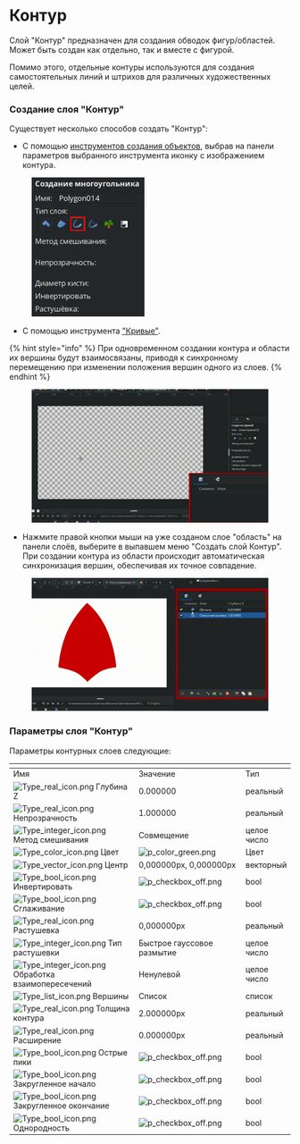 # Контур

Слой "Контур" предназначен для создания обводок фигур/областей. Может быть создан как отдельно, так и вместе с фигурой.

Помимо этого, отдельные контуры используются для создания самостоятельных линий и штрихов для различных художественных целей.

### Создание слоя "Контур"

Существует несколько способов создать "Контур":

* С помощью [инструментов создания объектов](../osnovnye-principy/instrumenty.md#instrumenty-sozdaniya-obektov), выбрав на панели параметров выбранного инструмента иконку с изображением контура.

<figure><img src="../.gitbook/assets/2024-05-17_17-19.png" alt=""><figcaption></figcaption></figure>

* С помощью инструмента ["Кривые"](../osnovnye-principy/instrumenty.md#instrument-krivye).&#x20;

{% hint style="info" %}
При одновременном создании контура и области их вершины будут взаимосвязаны, приводя к синхронному перемещению при изменении положения вершин одного из слоев.
{% endhint %}

<figure><img src="../.gitbook/assets/region.gif" alt=""><figcaption></figcaption></figure>

* Нажмите правой кнопки мыши на уже созданом слое "область" на панели слоёв, выберите в выпавшем меню "Создать слой Контур". При создании контура из области происходит автоматическая синхронизация вершин, обеспечивая их точное совпадение.

<figure><img src="../.gitbook/assets/outline.gif" alt=""><figcaption></figcaption></figure>

### Параметры слоя "Контур" <a href="#docs-internal-guid-ed7629bd-7fff-8c11-6d96-a05873563906" id="docs-internal-guid-ed7629bd-7fff-8c11-6d96-a05873563906"></a>

Параметры контурных слоев следующие:

<table data-header-hidden><thead><tr><th width="323"></th><th width="260"></th><th></th></tr></thead><tbody><tr><td>Имя</td><td>Значение</td><td>Тип</td></tr><tr><td><img src="https://lh7-us.googleusercontent.com/zAj2T-QrYUryigl2KDYNwhmPnIQxvgSk4LugV-tsf2Xei6hKlBmCP7iAseX9FtpebStOqUO7x33NmbjPrrtb5IQn75wg_Q97ZhvaoB8pcmDg_6Js1XarxX6Rlra2sM68Y2X8DgceitwxGggg6mwpTQU" alt="Type_real_icon.png" data-size="line"> Глубина Z</td><td>0.000000</td><td>реальный</td></tr><tr><td><img src="https://lh7-us.googleusercontent.com/VdHRNJIFXovYBCEqcelyFaSJ4bkpqAD4PiA46JoC2gSJgyq3484HNYlIW-madjFdfcyvJS_n8MNkokDLhK11E3Jn6YMSC2ovmjYpuzI_Wmvdjbgg81J54sk8NnpCM0_SPTaekrWtCCk4dbaJo3m0FMs" alt="Type_real_icon.png" data-size="line"> Непрозрачность</td><td>1.000000</td><td>реальный</td></tr><tr><td><img src="https://lh7-us.googleusercontent.com/kNU5AtWYP5607uaGbvg_lQZmMZ24gVGCC5tCLJRq5bA4AZXSPqvApUE8CcQ2-CUFwWef-wjcLQF1vwB9o9KzxdSP2lYz3DMWpyN5ZjheQg3lj2cBHLB8R5pC78bliY-XkKwg7nA-A0M2ifOMHCC8G9M" alt="Type_integer_icon.png" data-size="line"> Метод смешивания</td><td>Совмещение</td><td>целое число</td></tr><tr><td><img src="https://lh7-us.googleusercontent.com/XUm6pfNJz7XIgLOAuGJ7PST5hM3fkGcs5hBI-Wgvj-olq2CTo_caUCgy4t9cqri4gQnJw3SkYtem6JHcd_a7R4BVQY0a6BuCgLcKHiZUdpAm8SzjE5IhNxBKrKOkD5pKonseMKXkTJspqGY5orz8ciw" alt="Type_color_icon.png" data-size="line"> Цвет</td><td><img src="https://lh7-us.googleusercontent.com/IsYy1ml4iFk8Y6Ofx9f-CeHSqMh0ZjBMM5_iALGQ2QO2Gfl1NvGhJtcsBIC9OKQNR6FQAsrBJpHLLm9bNr_TRHRglroroTe0iKnesnqRWuj4KMnaXyiXpRNV0SdHUMt9w28S8UCH-bgCGSRJLWMqvFc" alt="p_color_green.png"></td><td>Цвет</td></tr><tr><td><img src="https://lh7-us.googleusercontent.com/kIp49pLt-HULQB25fzj3-lgtnh2ZvAvxsfYm5Uz31GZ-62igPFwCMZCQcTErIT_tVxnZMD3RKgnew83oDjzNhXmpwK2Mv1WWUwrkV_oFkhav6LLS5QLyWWJaFiHW1tn8SUgRIbE9wbV_ycaWEmRY8Xg" alt="Type_vector_icon.png" data-size="line"> Центр</td><td>0,000000px, 0,000000px</td><td>векторный</td></tr><tr><td><img src="https://lh7-us.googleusercontent.com/46d3LJT4SP66lsFgreuDoY2qJEfJTjXTUaVkxamP1H6FXS_Vh91Eyk8vQ95MMGWdeP7uEUjeWFOwd8igKHDtQ6NJNNLGQEqfSBQ6ox6ByY3t8sL9ZhpPzbUogaNawmAMGed6tUiEslAugvFGIQa9zXI" alt="Type_bool_icon.png" data-size="line"> Инвертировать</td><td><img src="https://lh7-us.googleusercontent.com/ntE0G_sWmx-K8rEJm2ngjm9Zvp9ldbkqiFGSvg0ygqgvRAneq2W43GSR6PO3mjbbf-R15qYGTc-7_KMTk1ypeXhtkYh-zkUbtULd8hARNb4TdKu7UIWWtTRVSplksExmJE1b2avNn6P9Zv8HAgf7wsM" alt="p_checkbox_off.png"></td><td>bool</td></tr><tr><td><img src="https://lh7-us.googleusercontent.com/zel4XQUvFk70EnyCsa6Fut-0DzBDNUpav1LnIQxNpB-IV4AuXBo6HEHJTM1OxAZjo-FlqNjNEXUJFZRSbaIYmQ4eUW6OuPqc_zQj4nSoYGR8PkjPDxaIGP4tfxyufVDlqH8jN6AdsksYi3CxZDRBNfw" alt="Type_bool_icon.png" data-size="line"> Сглаживание</td><td><img src="https://lh7-us.googleusercontent.com/5vFFOuEyBeifZDe71IYH8K_iLYKJqoqGgX31w5CX8IO_m1OH8OP7eEVBqgx3-QzyWap-8mnTUlVtCbEmBSyNWqfT2rD4fCKCggG7di70QnNfJbpEaGf5IDpgXVY95ym1zy9_tM1Jqw3gO7hrSZfhID0" alt="p_checkbox_off.png"></td><td>bool</td></tr><tr><td><img src="https://lh7-us.googleusercontent.com/RNbp4MYlsPrwNmxhu8QwGHl-5KR7urHZOADk0COnbrqk-JxeEWlTV1ty5sKz-UP3P8lrD9lGij7QzZM4P-ajJBw4x8TIJdx4NVMzOWQGwTYEEWqs3_Fl_epDinZsBCxAM1NgYFCUYImBdb7k48waO6I" alt="Type_real_icon.png" data-size="line">Растушевка</td><td>0,000000px</td><td>реальный</td></tr><tr><td><img src="https://lh7-us.googleusercontent.com/HpLabiCmVx2noZYEvUTZF5sDkcRM8qTn4DQXfSx74fWUgkoqhw5FrZpUIAJB9Y5FLoIy3EaugNd5LBgM2NK13L5e0nr9U3rWstJKBFlJBr7ZtOjy9hKqVZrWSsxryERLqEYlNK_tpKdBeh76elxNy8c" alt="Type_integer_icon.png" data-size="line"> Тип растушевки</td><td>Быстрое гауссовое размытие</td><td>целое число</td></tr><tr><td><img src="https://lh7-us.googleusercontent.com/x1Eg7Mq4WqFXIxOg7WNAcZ1_OhtHcNPAU8KOnnxlH-NH6IChei38i1ibcpw4QVb6NWONLcqtmRek4cjOF1F9xNcJZq0824PW2S6uX06zdXMVzv7Z23ul16PeTvxwlCXrKPwYpBhMASea7Cn20wjP8Rk" alt="Type_integer_icon.png" data-size="line"> Обработка взаимопересечений</td><td>Ненулевой</td><td>целое число</td></tr><tr><td><img src="https://lh7-us.googleusercontent.com/NmgNutkpCCuCBmoAYQX0rGMS_IdW5rV0Y5QYYarYPYN6SrTrDVo-xwAaYzgMcKYAvmII_8fJ-8uce4Bz-It0w7KSur2C4YkLbP-QJ2FUdUy-xPFjXksjogLzOegmb2KG5_uiHhIS18X8IGK_GRhDCFA" alt="Type_list_icon.png" data-size="line"> Вершины</td><td>Список</td><td>список</td></tr><tr><td><img src="https://lh7-us.googleusercontent.com/ckrirS1GvWQzyGlvXCIZHlJMtYH2gRBYCDYZe77q4P4DGpfejGzC0x1TW5YH-TdhysZvDk5thhodoX6cXw-E1tQ3aKLg7HNfvU4fOWK0VPk62O0ogfm4VFjzWQ7CVGBHtMDg_NCW37OPrmdD4xWCl18" alt="Type_real_icon.png" data-size="line"> Толщина контура</td><td>2.000000px</td><td>реальный</td></tr><tr><td><img src="https://lh7-us.googleusercontent.com/e8pVq6Spa55Ij6Nkr0VqEM7sRxpwpWfY0hWDgz79ib959O68EsTRM6Gj2pqlQvpbTC6UDIaHDS9VGi50NFBDw0_SSaqCzb-HqQdfDodiDtXEGbthgTzqarcm0W9dBNgrjec9UuGc6uxLsUZowrRpFYQ" alt="Type_real_icon.png" data-size="line"> Расширение</td><td>0.000000px</td><td>реальный</td></tr><tr><td><img src="https://lh7-us.googleusercontent.com/7i7xyIez6qVe4JtKOb6_2aNDkIstYUmgHL5L_Rm8j9Th6j8EQW5GHx5XiB54A9v7ug_-0hwZ7Ae9zi8meJorJQXt42W28o8haVNe_LcdBse14u6FTiVVXkdlldWwHWWs5-4jHC9coQoB3JTR7abiJoI" alt="Type_bool_icon.png" data-size="line"> Острые пики</td><td><img src="https://lh7-us.googleusercontent.com/AWGQqHU3TqJ4LhahvUllc3vZP6ZSOb1ek4eqiBixf8Qd8WL4Fg7lOgpSmQQBzSEORPgj8gDGNiUBvFE1RHvH0XgDMwIuzjMI1pp77IiAnmDtlCUi8UYt7mDCehOv9dze8nEf7gQK0VKlMGfhkaB0Sfg" alt="p_checkbox_off.png"></td><td>bool</td></tr><tr><td><img src="https://lh7-us.googleusercontent.com/DR95JH5VSfq1UZr_KoyrhUqIRPggA4Ygj2JlUZ4KkkFJh-10UcFgOqK_4RkkYFU4BPyoFESE8XekIlooZjbA0h_wwNlhOf3QM92bYGrqdfcmoFiSSCepULgJDWX3OH8aCu4EAUbW7bgfQu_CFnJApeU" alt="Type_bool_icon.png" data-size="line"> Закругленное начало</td><td><img src="https://lh7-us.googleusercontent.com/J_q706gAvdd7cuGyRrwqvRrV0Mdj17mCXED98ptwMjJChHmmsRN9b68zop5QGt8DRyvu8yM9yCsAeDkARgqkK5n9ol8R5vA7dbVwQgletCDEfOUYIdoQoUI7ntpSaS1E5r2veXYI6rXnwAojBP39MeQ" alt="p_checkbox_off.png"></td><td>bool</td></tr><tr><td><img src="https://lh7-us.googleusercontent.com/If91eMXrDpIOJ8GPPGKyIcQczm2to5A6tVGkHQ9SvakEiVfe_eDqSl68wVvI7vS0yPI8iQ5NHWeVVRQxkK6qnn3TtszbaivJxWp-Rhov01El-T32PtX5_mq3IJncb7IIKwBwXFeKdkO674HNekZ8tTs" alt="Type_bool_icon.png" data-size="line"> Закругленное окончание</td><td><img src="https://lh7-us.googleusercontent.com/gV4VM6LiKsDHk014w2ZLE6XCQR9OFRUCXo6fBjS9ZFOpJYzSCxGYG85dwd96iZntUVSlBVESf-rl2jp8lTzQiGcKP6riNGnqu7IxmDNHEsq_Fr6NXgscjB2joEKFLBzjde_9vMasWYKMxkoXBgTBLIc" alt="p_checkbox_off.png"></td><td>bool</td></tr><tr><td><img src="https://lh7-us.googleusercontent.com/hurAXMNmT8Dvpw_6s1-DV2fdb-K842yG5fLZ0CSh5435OL_URff65vhhZDibNY8l5-qMZmwz-xeiocLKVPSB80D4hoiTlM3j-T9ekM7wOoDCTeCkCQRfCjZZGeBXsrHHm4orggbes46WzDHcXM2TyFc" alt="Type_bool_icon.png" data-size="line"> Однородность</td><td><img src="https://lh7-us.googleusercontent.com/3XnlnLjGLfZFK_bKVun5FQd1ghWtR8t-0oprUZBgzdmiCeRU6pjOBpUU0F2TkA-XWePu2Flj7kaciNCwKyjTuGwKctocVSSoS_IrGCiGWsTu9m9wvLkwyZrxFFkNLCQhrZSi-SJle-6C8MKcOD1FGvc" alt="p_checkbox_off.png"></td><td>bool</td></tr></tbody></table>
